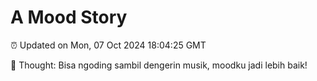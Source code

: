 # A Mood Story

⏰ Updated on Mon, 07 Oct 2024 18:04:25 GMT

💭 Thought: Bisa ngoding sambil dengerin musik, moodku jadi lebih baik!

